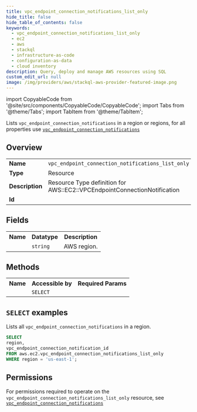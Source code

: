 ```yaml
---
title: vpc_endpoint_connection_notifications_list_only
hide_title: false
hide_table_of_contents: false
keywords:
  - vpc_endpoint_connection_notifications_list_only
  - ec2
  - aws
  - stackql
  - infrastructure-as-code
  - configuration-as-data
  - cloud inventory
description: Query, deploy and manage AWS resources using SQL
custom_edit_url: null
image: /img/providers/aws/stackql-aws-provider-featured-image.png
---
```


import CopyableCode from '@site/src/components/CopyableCode/CopyableCode';
import Tabs from '@theme/Tabs';
import TabItem from '@theme/TabItem';

Lists <code>vpc_endpoint_connection_notifications</code> in a region or regions, for all properties use <a href="/providers/aws/serviceName/vpc_endpoint_connection_notifications/"><code>vpc_endpoint_connection_notifications</code></a>

## Overview
<table><tbody>
<tr><td><b>Name</b></td><td><code>vpc_endpoint_connection_notifications_list_only</code></td></tr>
<tr><td><b>Type</b></td><td>Resource</td></tr>
<tr><td><b>Description</b></td><td>Resource Type definition for AWS::EC2::VPCEndpointConnectionNotification</td></tr>
<tr><td><b>Id</b></td><td><CopyableCode code="aws.ec2.vpc_endpoint_connection_notifications_list_only" /></td></tr>
</tbody></table>

## Fields
<table><tbody><tr><th>Name</th><th>Datatype</th><th>Description</th></tr><tr><td><CopyableCode code="region" /></td><td><code>string</code></td><td>AWS region.</td></tr>
</tbody></table>

## Methods

<table><tbody>
  <tr>
    <th>Name</th>
    <th>Accessible by</th>
    <th>Required Params</th>
  </tr>
  <tr>
    <td><CopyableCode code="list_resources" /></td>
    <td><code>SELECT</code></td>
    <td><CopyableCode code="region" /></td>
  </tr>
</tbody></table>

## `SELECT` examples
Lists all <code>vpc_endpoint_connection_notifications</code> in a region.
```sql
SELECT
region,
vpc_endpoint_connection_notification_id
FROM aws.ec2.vpc_endpoint_connection_notifications_list_only
WHERE region = 'us-east-1';
```


## Permissions

For permissions required to operate on the <code>vpc_endpoint_connection_notifications_list_only</code> resource, see <a href="/providers/aws/ec2/vpc_endpoint_connection_notifications/#permissions"><code>vpc_endpoint_connection_notifications</code></a>

